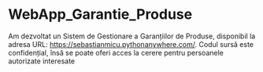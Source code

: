 # WebApp_Garantie_Produse
Am dezvoltat un Sistem de Gestionare a Garanțiilor de Produse, disponibil la adresa URL: https://sebastianmicu.pythonanywhere.com/. Codul sursă este confidențial, însă se poate oferi acces la cerere pentru persoanele autorizate interesate 

